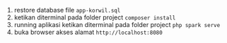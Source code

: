 1. restore database file `app-korwil.sql`<br>
2. ketikan diterminal pada folder project `composer install` 
3. running aplikasi ketikan diterminal pada folder project `php spark serve`<br>
4. buka browser akses alamat `http://localhost:8080`
